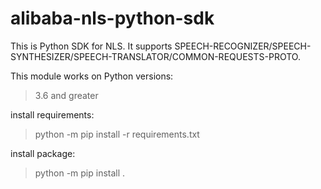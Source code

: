 # alibaba-nls-python-sdk

This is Python SDK for NLS. It supports
SPEECH-RECOGNIZER/SPEECH-SYNTHESIZER/SPEECH-TRANSLATOR/COMMON-REQUESTS-PROTO.

This module works on Python versions:
> 3.6 and greater

install requirements:
> python -m pip install -r requirements.txt

install package:
> python -m pip install .
